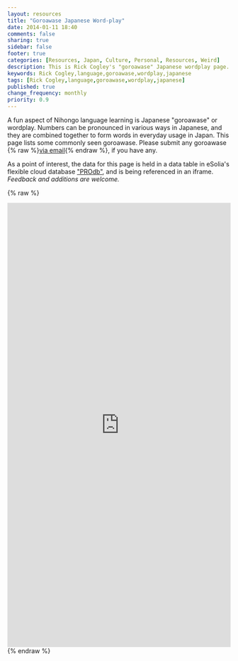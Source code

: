 ```yaml
---
layout: resources
title: "Goroawase Japanese Word-play"
date: 2014-01-11 18:40
comments: false
sharing: true
sidebar: false
footer: true
categories: [Resources, Japan, Culture, Personal, Resources, Weird]
description: This is Rick Cogley's "goroawase" Japanese wordplay page.
keywords: Rick Cogley,language,goroawase,wordplay,japanese
tags: [Rick Cogley,language,goroawase,wordplay,japanese]
published: true
change_frequency: monthly
priority: 0.9
---
```

A fun aspect of Nihongo language learning is Japanese "goroawase" or wordplay. Numbers can be pronounced in various ways in Japanese, and they are combined together to form words in everyday usage in Japan. This page lists some commonly seen goroawase. Please submit any goroawase {% raw %}<a href="mailto:rick@cogley.info?subject=Goroawase Submission for Rick Cogley Central">via email</a>{% endraw %}, if you have any. 

As a point of interest, the data for this page is held in a data table in eSolia's flexible cloud database ["PROdb"](http://www.esolia.com/prodb), and is being referenced in an iframe. _Feedback and additions are welcome._ 

{% raw %} 
<iframe width='100%' height='1000' frameborder='0' allowtransparency='true' scrolling='yes' src='https://pro.dbflex.net/secure/embedded/db/15331/view.aspx?id=1279723'></iframe>
{% endraw %}
